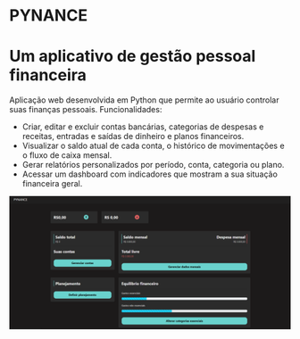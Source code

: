 # PYNANCE
# Um aplicativo de gestão pessoal financeira
Aplicação web desenvolvida em Python que permite ao usuário controlar suas finanças pessoais.
Funcionalidades:
- Criar, editar e excluir contas bancárias, categorias de despesas e receitas, entradas e saídas de dinheiro e planos financeiros.
- Visualizar o saldo atual de cada conta, o histórico de movimentações e o fluxo de caixa mensal.
- Gerar relatórios personalizados por período, conta, categoria ou plano.
- Acessar um dashboard com indicadores que mostram a sua situação financeira geral.

![Home](./Home.png)
